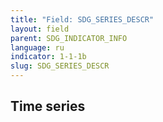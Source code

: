 ```yaml
---
title: "Field: SDG_SERIES_DESCR"
layout: field
parent: SDG_INDICATOR_INFO
language: ru
indicator: 1-1-1b
slug: SDG_SERIES_DESCR
---
```

## Time series